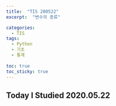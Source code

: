 ```yaml
---
title:  "TIS 200522"
excerpt:  "변수의 종류"

categories:
  - TIS
tags:
  - Python
  - 기초
  - 통계
  
toc: true
toc_sticky: true
---
```


## Today I Studied 2020.05.22
